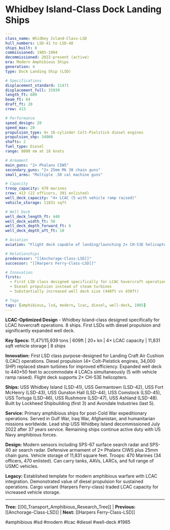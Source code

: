 # Whidbey Island-Class Dock Landing Ships

```yaml
---
class_name: Whidbey Island-Class-LSD
hull_numbers: LSD-41 to LSD-48
ships_built: 8
commissioned: 1985-1994
decommissioned: 2022-present (active)
era: Modern Amphibious Ships
generation: 4
type: Dock Landing Ship (LSD)

# Specifications
displacement_standard: 11471
displacement_full: 15939
length_ft: 609
beam_ft: 84
draft_ft: 20
crew: 413

# Performance
speed_design: 20
speed_max: 20
propulsion_type: 4× 16-cylinder Colt-Pielstick diesel engines
propulsion_shp: 34000
shafts: 2
fuel_type: Diesel
range: 8000 nm at 18 knots

# Armament
main_guns: "2× Phalanx CIWS"
secondary_guns: "2× 25mm Mk 38 chain guns"
small_arms: "Multiple .50 cal machine guns"

# Capacity
troop_capacity: 470 marines
crew: 413 (22 officers, 391 enlisted)
well_deck_capacity: "4× LCAC (5 with vehicle ramp raised)"
vehicle_storage: 11831 sqft

# Well Deck
well_deck_length_ft: 440
well_deck_width_ft: 50
well_deck_depth_forward_ft: 6
well_deck_depth_aft_ft: 10

# Aviation
aviation: "Flight deck capable of landing/launching 2× CH-53E helicopters"

# Relationships
predecessor: "[[Anchorage-Class-LSD]]"
successor: "[[Harpers Ferry-Class-LSD]]"

# Innovation
firsts:
  - First LSD class designed specifically for LCAC hovercraft operations
  - Diesel propulsion instead of steam turbines
  - Substantially increased well deck size (440ft vs 430ft)

# Tags
tags: [amphibious, lsd, modern, lcac, diesel, well-deck, 1985]
---
```

**LCAC-Optimized Design** - Whidbey Island-class designed specifically for LCAC hovercraft operations. 8 ships. First LSDs with diesel propulsion and significantly expanded well deck.

**Key Specs:** 11,471/15,939 tons | 609ft | 20+ kn | 4× LCAC capacity | 11,831 sqft vehicle storage | 8 ships

**Innovation:** First LSD class purpose-designed for Landing Craft Air Cushion (LCAC) operations. Diesel propulsion (4× Colt-Pielstick engines, 34,000 SHP) replaced steam turbines for improved efficiency. Expanded well deck to 440×50 feet to accommodate 4 LCACs simultaneously (5 with vehicle ramp raised). Flight deck supports 2× CH-53E helicopters.

**Ships:** USS Whidbey Island (LSD-41), USS Germantown (LSD-42), USS Fort McHenry (LSD-43), USS Gunston Hall (LSD-44), USS Comstock (LSD-45), USS Tortuga (LSD-46), USS Rushmore (LSD-47), USS Ashland (LSD-48). Built by Lockheed Shipbuilding (first 3) and Avondale Industries (last 5).

**Service:** Primary amphibious ships for post-Cold War expeditionary operations. Served in Gulf War, Iraq War, Afghanistan, and humanitarian missions worldwide. Lead ship USS Whidbey Island decommissioned July 2022 after 37 years service. Remaining ships continue active duty with US Navy amphibious forces.

**Design:** Modern sensors including SPS-67 surface search radar and SPS-40 air search radar. Defensive armament of 2× Phalanx CIWS plus 25mm chain guns. Vehicle storage of 11,831 square feet. Troops: 470 Marines (34 officers, 470 enlisted). Can carry tanks, AAVs, LARCs, and full range of USMC vehicles.

**Legacy:** Established template for modern amphibious warfare with LCAC integration. Demonstrated value of diesel propulsion for sustained operations. Cargo variant (Harpers Ferry-class) traded LCAC capacity for increased vehicle storage.

---
**Tree:** [[00_Transport_Amphibious_Research_Tree]] | **Previous:** [[Anchorage-Class-LSD]] | **Next:** [[Harpers Ferry-Class-LSD]]

#amphibious #lsd #modern #lcac #diesel #well-deck #1985
